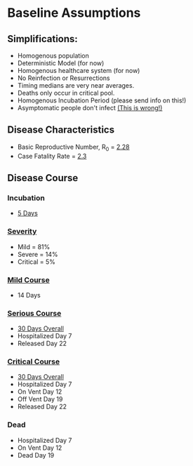 
# Baseline Assumptions
## Simplifications:
* Homogenous population
* Deterministic Model (for now)
* Homogenous healthcare system (for now)
* No Reinfection or Resurrections
* Timing medians are very near averages.
* Deaths only occur in critical pool.
* Homogenous Incubation Period (please send info on this!)
* Asymptomatic people don't infect [(This is wrong!)](https://www.medrxiv.org/content/10.1101/2020.02.20.20025866v2)
## Disease Characteristics
* Basic Reproductive Number, R<sub>0</sub> = [2.28](https://www.ijidonline.com/article/S1201-9712(20)30091-6/fulltext)
* Case Fatality Rate = [2.3](https://jamanetwork.com/journals/jama/fullarticle/2762130)
## Disease Course
### Incubation 
* [5 Days](https://www.jwatch.org/na51083/2020/03/13/covid-19-incubation-period-update)
### [Severity](https://jamanetwork.com/journals/jama/fullarticle/2762130)
* Mild = 81%
* Severe = 14%
* Critical = 5%
### [Mild Course](https://www.who.int/docs/default-source/coronaviruse/who-china-joint-mission-on-covid-19-final-report.pdf)
* 14 Days
### [Serious Course](https://www.thelancet.com/journals/lancet/article/PIIS0140-6736\(20\)30566-3/fulltext)
* [30 Days Overall](https://www.who.int/docs/default-source/coronaviruse/who-china-joint-mission-on-covid-19-final-report.pdf)
* Hospitalized Day 7
* Released Day 22
### [Critical Course](https://www.thelancet.com/journals/lancet/article/PIIS0140-6736\(20\)30566-3/fulltext)
* [30 Days Overall](https://www.who.int/docs/default-source/coronaviruse/who-china-joint-mission-on-covid-19-final-report.pdf)
* Hospitalized Day 7
* On Vent Day 12
* Off Vent Day 19
* Released Day 22
### Dead
* Hospitalized Day 7
* On Vent Day 12
* Dead Day 19
